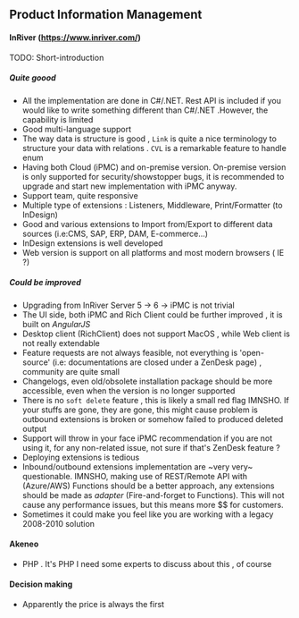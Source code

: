 ## Product Information Management


#### InRiver (https://www.inriver.com/)

TODO: Short-introduction

##### Quite goood
- All the implementation are done in C#/.NET. Rest API is included if you would like to write something different than C#/.NET .However, the capability is limited
- Good multi-language support
- The way data is structure is good , `Link` is quite a nice terminology to structure your data with relations . `CVL` is a remarkable feature to handle enum
- Having both Cloud (iPMC) and on-premise version. On-premise version is only supported for security/showstopper bugs, it is recommended to upgrade and start new implementation with iPMC anyway.
- Support team, quite responsive
- Multiple type of extensions : Listeners, Middleware, Print/Formatter (to InDesign) 
- Good and various extensions to Import from/Export to different data sources (i.e:CMS, SAP, ERP, DAM, E-commerce...)
- InDesign extensions is well developed
- Web version is support on all platforms and most modern browsers ( IE ?)

##### Could be improved
- Upgrading from InRiver Server 5 -> 6 -> iPMC is not trivial
- The UI side, both iPMC and Rich Client could be further improved , it is built on *AngularJS*
- Desktop client (RichClient) does not support MacOS , while Web client is not really extendable
- Feature requests are not always feasible, not everything is 'open-source' (i.e: documentations are closed under a ZenDesk page) , community are quite small
- Changelogs, even old/obsolete installation package should be more accessible, even when the version is no longer supported
- There is no `soft delete` feature , this is likely a small red flag IMNSHO. If your stuffs are gone, they are gone, this might cause problem is outbound extensions is broken or somehow failed to produced deleted output
- Support will throw in your face iPMC recommendation if you are not using it, for any non-related issue, not sure if that's ZenDesk feature ?
- Deploying extensions is tedious
- Inbound/outbound extensions implementation are ~very very~ questionable. IMNSHO, making use of REST/Remote API with (Azure/AWS) Functions should be a better approach, any extensions should be made as *adapter* (Fire-and-forget to Functions). This will not cause any performance issues, but this means more $$ for customers. 
- Sometimes it could make you feel like you are working with a legacy 2008-2010 solution


#### Akeneo
- PHP . It's PHP
I need some experts to discuss about this , of course

#### Decision making
- Apparently the price is always the first 